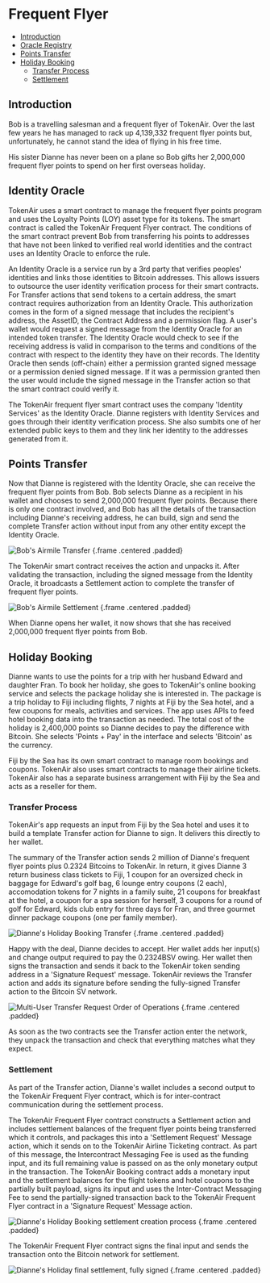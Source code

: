 # Frequent Flyer

- [Introduction](#introduction)
- [Oracle Registry](#oracle-registry)
- [Points Transfer](#points-transfer)
- [Holiday Booking](#holiday-booking)
	- [Transfer Process](#transfer-process)
	- [Settlement](#settlement)

<a name="introduction"></a>
## Introduction

Bob is a travelling salesman and a frequent flyer of TokenAir.  Over the last few years he has managed to rack up 4,139,332 frequent flyer points but, unfortunately, he cannot stand the idea of flying in his free time.

His sister Dianne has never been on a plane so Bob gifts her 2,000,000 frequent flyer points to spend on her first overseas holiday.

<a name="identity-oracle"></a>
## Identity Oracle

TokenAir uses a smart contract to manage the frequent flyer points program and uses the Loyalty Points (LOY) asset type for its tokens.  The smart contract is called the TokenAir Frequent Flyer contract.  The conditions of the smart contract prevent Bob from transferring his points to addresses that have not been linked to verified real world identities and the contract uses an Identity Oracle to enforce the rule.

An Identity Oracle is a service run by a 3rd party that verifies peoples' identities and links those identities to Bitcoin addresses.  This allows issuers to outsource the user identity verification process for their smart contracts.  For Transfer actions that send tokens to a certain address, the smart contract requires authorization from an Identity Oracle.  This authorization comes in the form of a signed message that includes the recipient's address, the AssetID, the Contract Address and a permission flag. A user's wallet would request a signed message from the Identity Oracle for an intended token transfer.  The Identity Oracle would check to see if the receiving address is valid in comparison to the terms and conditions of the contract with respect to the identity they have on their records.  The Identity Oracle then sends (off-chain) either a permission granted signed message or a permission denied signed message.  If it was a permission granted then the user would include the signed message in the Transfer action so that the smart contract could verify it.

The TokenAir frequent flyer smart contract uses the company 'Identity Services' as the Identity Oracle.  Dianne registers with Identity Services and goes through their identity verification process.  She also sumbits one of her extended public keys to them and they link her identity to the addresses generated from it.

<a name="points-transfer"></a>
## Points Transfer

Now that Dianne is registered with the Identity Oracle, she can receive the frequent flyer points from Bob.  Bob selects Dianne as a recipient in his wallet and chooses to send 2,000,000 frequent flyer points. Because there is only one contract involved, and Bob has all the details of the transaction including Dianne's receiving address, he can build, sign and send the complete Transfer action without input from any other entity except the Identity Oracle.

![Bob's Airmile Transfer](https://raw.githubusercontent.com/tokenized/docs/master/images/bob-airmile-transfer-final.svg?sanitize=true "Bob's Airmile Transfer") {.frame .centered .padded}

The TokenAir smart contract receives the action and unpacks it. After validating the transaction, including the signed message from the Identity Oracle, it broadcasts a Settlement action to complete the transfer of frequent flyer points.

![Bob's Airmile Settlement](https://raw.githubusercontent.com/tokenized/docs/master/images/bob-airmile-settlement-final.svg?sanitize=true "Bob's Airmile Settlement") {.frame .centered .padded}

When Dianne opens her wallet, it now shows that she has received 2,000,000 frequent flyer points from Bob.

<a name="holiday-booking"></a>
## Holiday Booking

Dianne wants to use the points for a trip with her husband Edward and daughter Fran. To book her holiday, she goes to TokenAir's online booking service and selects the package holiday she is interested in.  The package is a trip holiday to Fiji including flights, 7 nights at Fiji by the Sea hotel, and a few coupons for meals, activities and services. The app uses APIs to feed hotel booking data into the transaction as needed. The total cost of the holiday is 2,400,000 points so Dianne decides to pay the difference with Bitcoin. She selects 'Points + Pay' in the interface and selects 'Bitcoin' as the currency.

Fiji by the Sea has its own smart contract to manage room bookings and coupons. TokenAir also uses smart contracts to manage their airline tickets. TokenAir also has a separate business arrangement with Fiji by the Sea and acts as a reseller for them.

<a name="transfer-process"></a>
### Transfer Process

TokenAir's app requests an input from Fiji by the Sea hotel and uses it to build a template Transfer action for Dianne to sign. It delivers this directly to her wallet.

The summary of the Transfer action sends 2 million of Dianne's frequent flyer points plus 0.2324 Bitcoins to TokenAir. In return, it gives Dianne 3 return business class tickets to Fiji, 1 coupon for an oversized check in baggage for Edward's golf bag, 6 lounge entry coupons (2 each), accomodation tokens for 7 nights in a family suite, 21 coupons for breakfast at the hotel, a coupon for a spa session for herself, 3 coupons for a round of golf for Edward, kids club entry for three days for Fran, and three gourmet dinner package coupons (one per family member).

![Dianne's Holiday Booking Transfer](https://raw.githubusercontent.com/tokenized/docs/master/images/diannes-booking-transfer-template.svg?sanitize=true "Dianne's Holiday Booking Transfer") {.frame .centered .padded}

Happy with the deal, Dianne decides to accept. Her wallet adds her input(s) and change output required to pay the 0.2324BSV owing. Her wallet then signs the transaction and sends it back to the TokenAir token sending address in a 'Signature Request' message. TokenAir reviews the Transfer action and adds its signature before sending the fully-signed Transfer action to the Bitcoin SV network.

![Multi-User Transfer Request Order of Operations](https://raw.githubusercontent.com/tokenized/docs/master/images/diannes-booking-multi-user-signature-order-of-operations.svg?sanitize=true "Multi-User Transfer Signature Order of Operations") {.frame .centered .padded}

As soon as the two contracts see the Transfer action enter the network, they unpack the transaction and check that everything matches what they expect. 

<a name="settlement"></a>
### Settlement

As part of the Transfer action, Dianne's wallet includes a second output to the TokenAir Frequent Flyer contract, which is for inter-contract communication during the settlement process. 

The TokenAir Frequent Flyer contract constructs a Settlement action and includes settlement balances of the frequent flyer points being transferred which it controls, and packages this into a 'Settlement Request' Message action, which it sends on to the TokenAir Airline Ticketing contract. As part of this message, the Intercontract Messaging Fee is used as the funding input, and its full remaining value is passed on as the only monetary output in the transaction. The TokenAir Booking contract adds a monetary input and the settlement balances for the flight tokens and hotel coupons to the partially built payload, signs its input and uses the Inter-Contract Messaging Fee to send the partially-signed transaction back to the TokenAir Frequent Flyer contract in a 'Signature Request' Message action.

![Dianne's Holiday Booking settlement creation process](https://raw.githubusercontent.com/tokenized/docs/master/images/diannes-holiday-multi-contract-settlement-process.svg?sanitize=true "Dianne's Holiday Booking settlement creation process") {.frame .centered .padded}

The TokenAir Frequent Flyer contract signs the final input and sends the transaction onto the Bitcoin network for settlement.

![Dianne's Holiday final settlement, fully signed](https://raw.githubusercontent.com/tokenized/docs/master/images/diannes-holiday-final-settlement.svg?sanitize=true "Dianne's Holiday final settlement, fully signed") {.frame .centered .padded}
